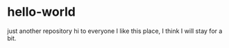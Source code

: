 # hello-world
just another repository 
hi to everyone 
I like this place, I think I will stay for a bit.
